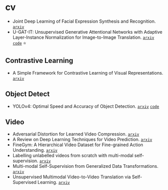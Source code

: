 # cv

- Joint Deep Learning of Facial Expression Synthesis and Recognition. [`arxiv`](https://arxiv.org/pdf/2002.02194.pdf)
- U-GAT-IT: Unsupervised Generative Attentional Networks with Adaptive Layer-Instance Normalization for Image-to-Image Translation. [`arxiv`](https://arxiv.org/abs/1907.10830) [`code`](https://github.com/znxlwm/UGATIT-pytorch) :star:

## Contrastive Learning

- A Simple Framework for Contrastive Learning of Visual Representations. [`arxiv`](https://arxiv.org/pdf/2002.05709.pdf)

## Object Detect

- YOLOv4: Optimal Speed and Accuracy of Object Detection. [`arxiv`](https://arxiv.org/pdf/2004.10934.pdf) [`code`](https://github.com/AlexeyAB/darknet)

## Video

- Adversarial Distortion for Learned Video Compression. [`arxiv`](https://arxiv.org/abs/2004.09508)
- A Review on Deep Learning Techniques for Video Prediction. [`arxiv`](https://arxiv.org/abs/2004.05214)
- FineGym: A Hierarchical Video Dataset for Fine-grained Action Understanding. [`arxiv`](https://arxiv.org/abs/2004.06704)
- Labelling unlabelled videos from scratch with multi-modal self-supervision. [`arxiv`](https://arxiv.org/abs/2006.13662)
- Multi-modal Self-Supervision from Generalized Data Transformations. [`arxiv`](https://arxiv.org/abs/2003.04298)
- Unsupervised Multimodal Video-to-Video Translation via Self-Supervised Learning. [`arxiv`](https://arxiv.org/abs/2004.06502)